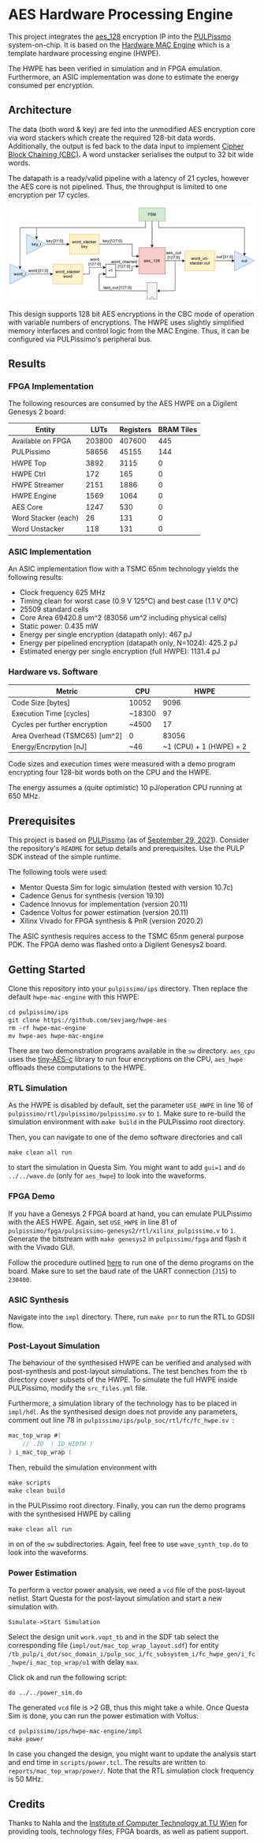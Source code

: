 # AES Hardware Processing Engine

This project integrates the [aes_128](https://github.com/www-asics-ws/aes_128) encryption IP into the [PULPissmo](https://github.com/pulp-platform/pulpissimo) system-on-chip. It is based on the [Hardware MAC Engine](https://github.com/pulp-platform/hwpe-mac-engine) which is a template hardware processing engine (HWPE).

The HWPE has been verified in simulation and in FPGA emulation. Furthermore, an ASIC implementation was done to estimate the energy consumed per encryption.

## Architecture

The data (both word & key) are fed into the unmodified AES encryption core via word stackers which create the required 128-bit data words. Additionally, the output is fed back to the data input to implement [Cipher Block Chaining (CBC)](https://en.wikipedia.org/wiki/Block_cipher_mode_of_operation#Cipher_block_chaining_(CBC)). A word unstacker serialises the output to 32 bit wide words.

The datapath is a ready/valid pipeline with a latency of 21 cycles, however the AES core is not pipelined. Thus, the throughput is limited to one encryption per 17 cycles.

![AES HWPE Architecture](doc/figures/hwpe_aes_update.png)

This design supports 128 bit AES encryptions in the CBC mode of operation with variable numbers of encryptions. The HWPE uses slightly simplified memory interfaces and control logic from the MAC Engine. Thus, it can be configured via PULPissimo's peripheral bus.

## Results

### FPGA Implementation

The following resources are consumed by the AES HWPE on a Digilent Genesys 2 board:

Entity | LUTs | Registers | BRAM Tiles
--- | --- | --- | ---
Available on FPGA | 203800 | 407600 | 445
PULPissimo | 58656 | 45155 | 144
HWPE Top | 3892 | 3115 | 0
HWPE Ctrl | 172 | 165 | 0
HWPE Streamer | 2151 | 1886 | 0
HWPE Engine | 1569 | 1064 | 0
AES Core | 1247 | 530 | 0
Word Stacker (each) | 26 | 131 | 0
Word Unstacker | 118 | 131 | 0

### ASIC Implementation

An ASIC implementation flow with a TSMC 65nm technology yields the following results:

- Clock frequency 625 MHz
- Timing clean for worst case (0.9 V 125°C) and best case (1.1 V 0°C)
- 25509 standard cells
- Core Area 69420.8 um^2 (83056 um^2 including physical cells)
- Static power: 0.435 mW
- Energy per single encryption (datapath only): 467 pJ
- Energy per pipelined encryption (datapath only, N=1024): 425.2 pJ
- Estimated energy per single encryption (full HWPE): 1131.4 pJ

### Hardware vs. Software

Metric | CPU | HWPE
--- | --- | ---
Code Size [bytes] | 10052 |  9096
Execution Time [cycles] | ~18300 | 97
Cycles per further encryption | ~4500 | 17
Area Overhead (TSMC65) [um^2] | 0 | 83056
Energy/Encrpytion [nJ] | ~46 | ~1 (CPU) + 1 (HWPE) = 2

Code sizes and execution times were measured with a demo program encrypting four 128-bit words both on the CPU and the HWPE.

The energy assumes a (quite optimistic) 10 pJ/operation CPU running at 650 MHz.

## Prerequisites

This project is based on [PULPissmo](https://github.com/pulp-platform/pulpissimo) (as of [September 29, 2021](https://github.com/pulp-platform/pulpissimo/tree/3c9bde1b539679401d4e204716c43bf9422e026d)). Consider the repository's `README` for setup details and prerequisites. Use the PULP SDK instead of the simple runtime.

The following tools were used:

- Mentor Questa Sim for logic simulation (tested with version 10.7c)
- Cadence Genus for synthesis (version 19.10)
- Cadence Innovus for implementation (version 20.11)
- Cadence Voltus for power estimation (version 20.11)
- Xilinx Vivado for FPGA synthesis & PnR (version 2020.2)

The ASIC synthesis requires access to the TSMC 65nm general purpose PDK. The FPGA demo was flashed onto a Digilent Genesys2 board.

## Getting Started

Clone this repository into your `pulpissimo/ips` directory. Then replace the default `hwpe-mac-engine` with this HWPE:

```
cd pulpissimo/ips
git clone https://github.com/sevjaeg/hwpe-aes
rm -rf hwpe-mac-engine
mv hwpe-aes hwpe-mac-engine
```

There are two demonstration programs available in the `sw` directory. `aes_cpu` uses the [tiny-AES-c](https://github.com/kokke/tiny-AES-c) library to run four encryptions on the CPU, `aes_hwpe` offloads these computations to the HWPE.

### RTL Simulation

As the HWPE is disabled by default, set the parameter `USE_HWPE` in line 16 of `pulpissimo/rtl/pulpissimo/pulpissimo.sv` to `1`. Make sure to re-build the simulation environment with `make build` in the PULPissimo root directory.

Then, you can navigate to one of the demo software directories and call

```
make clean all run
```

to start the simulation in Questa Sim. You might want to add `gui=1` and `do ../../wave.do` (only for `aes_hwpe`) to look into the waveforms.

### FPGA Demo

If you have a Genesys 2 FPGA board at hand, you can emulate PULPissimo with the AES HWPE. Again, set  `USE_HWPE` in line 81 of `pulpissimo/fpga/pulpsissimo-genesys2/rtl/xilinx_pulpissimo.v` to `1`. Generate the bitstream with `make genesys2` in `pulpissimo/fpga` and flash it with the Vivado GUI.

Follow the procedure outlined [here](https://github.com/pulp-platform/pulpissimo/tree/3c9bde1b539679401d4e204716c43bf9422e026d#fpga) to run one of the demo programs on the board. Make sure to set the baud rate of the UART connection (`J15`) to `230400`.

### ASIC Synthesis

Navigate into the `impl` directory. There, run `make pnr` to run the RTL to GDSII flow.

### Post-Layout Simulation

The behaviour of the synthesised HWPE can be verified and analysed with post-synthesis and post-layout simulations. The test benches from the `tb` directory cover subsets of the HWPE. To simulate the full HWPE inside PULPissimo, modify the `src_files.yml` file.

Furthermore, a simulation library of the technology has to be placed in `impl/hdl`. As the synthesised design does not provide any parameters, comment out line 78 in `pulpissimo/ips/pulp_soc/rtl/fc/fc_hwpe.sv `:

```verilog
mac_top_wrap #(
    // .ID  ( ID_WIDTH )
) i_mac_top_wrap (
```

Then, rebuild the simulation environment with

```
make scripts
make clean build
```

in the PULPissimo root directory. Finally, you can run the demo programs with the synthesised HWPE by calling

```
make clean all run
```

in on of the `sw` subdirectories. Again, feel free to use `wave_synth_top.do` to look into the waveforms.

### Power Estimation

To perform a vector power analysis, we need a `vcd` file of the post-layout netlist. Start Questa for the post-layout simulation and start a new simulation with.

```
Simulate->Start Simulation
```

Select the design unit `work.vopt_tb` and in the SDF tab select the corresponding file (`impl/out/mac_top_wrap_layout.sdf`) for entity `/tb_pulp/i_dut/soc_domain_i/pulp_soc_i/fc_subsystem_i/fc_hwpe_gen/i_fc_hwpe/i_mac_top_wrap/u1` with delay `max`.

Click ok and run the following script:

```
do ../../power_sim.do
```

The generated `vcd` file is >2 GB, thus this might take a while. Once Questa Sim is done, you can run the power estimation with Voltus:

```
cd pulpissimo/ips/hwpe-mac-engine/impl
make power
```

In case you changed the design, you might want to update the analysis start and end time in `scripts/power.tcl`. The results are written to `reports/mac_top_wrap/power/`. Note that the RTL simulation clock frequency is 50 MHz.

## Credits

Thanks to Nahla and the [Institute of Computer Technology at TU Wien](https://www.ict.tuwien.ac.at/en/) for providing tools, technology files, FPGA boards, as well as patient support.
